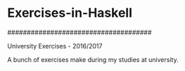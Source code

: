 # Exercises-in-Haskell
#####################################

University Exercises - 2016/2017

A bunch of exercises make during my studies at university.